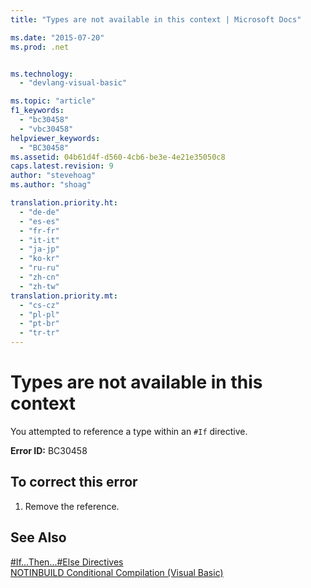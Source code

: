 ```yaml
---
title: "Types are not available in this context | Microsoft Docs"

ms.date: "2015-07-20"
ms.prod: .net


ms.technology: 
  - "devlang-visual-basic"

ms.topic: "article"
f1_keywords: 
  - "bc30458"
  - "vbc30458"
helpviewer_keywords: 
  - "BC30458"
ms.assetid: 04b61d4f-d560-4cb6-be3e-4e21e35050c8
caps.latest.revision: 9
author: "stevehoag"
ms.author: "shoag"

translation.priority.ht: 
  - "de-de"
  - "es-es"
  - "fr-fr"
  - "it-it"
  - "ja-jp"
  - "ko-kr"
  - "ru-ru"
  - "zh-cn"
  - "zh-tw"
translation.priority.mt: 
  - "cs-cz"
  - "pl-pl"
  - "pt-br"
  - "tr-tr"
---
```

# Types are not available in this context
You attempted to reference a type within an `#If` directive.  
  
 **Error ID:** BC30458  
  
## To correct this error  
  
1.  Remove the reference.  
  
## See Also  
 [#If...Then...#Else Directives](../../visual-basic/language-reference/directives/if-then-else-directives.md)   
 [NOTINBUILD Conditional Compilation (Visual Basic)](http://msdn.microsoft.com/en-us/ad1e35e0-935e-4a35-a2ae-738bcf2a9240)